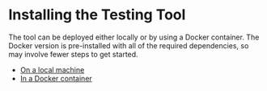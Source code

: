# Installing the Testing Tool

The tool can be deployed either locally or by using a Docker container. The Docker version is pre-installed with all of the required dependencies, so may involve fewer steps to get started.

- [On a local machine](1.1.%20Installation%20-%20Local.md)
- [In a Docker container](1.2.%20Installation%20-%20Docker.md)
